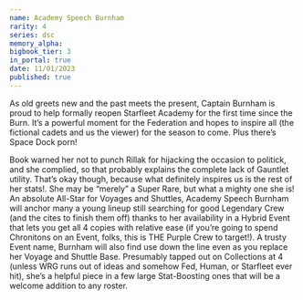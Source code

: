 ```yaml
---
name: Academy Speech Burnham
rarity: 4
series: dsc
memory_alpha:
bigbook_tier: 3
in_portal: true
date: 11/01/2023
published: true
---
```


As old greets new and the past meets the present, Captain Burnham is proud to help formally reopen Starfleet Academy for the first time since the Burn. It’s a powerful moment for the Federation and hopes to inspire all (the fictional cadets and us the viewer) for the season to come. Plus there’s Space Dock porn!

Book warned her not to punch Rillak for hijacking the occasion to politick, and she complied, so that probably explains the complete lack of Gauntlet utility. That’s okay though, because what definitely inspires us is the rest of her stats!. She may be “merely” a Super Rare, but what a mighty one she is! An absolute All-Star for Voyages and Shuttles, Academy Speech Burnham will anchor many a young lineup still searching for good Legendary Crew (and the cites to finish them off) thanks to her availability in a Hybrid Event that lets you get all 4 copies with relative ease (if you’re going to spend Chronitons on an Event, folks, this is THE Purple Crew to target!). A trusty Event name, Burnham will also find use down the line even as you replace her Voyage and Shuttle Base. Presumably tapped out on Collections at 4 (unless WRG runs out of ideas and somehow Fed, Human, or Starfleet ever hit), she’s a helpful piece in a few large Stat-Boosting ones that will be a welcome addition to any roster.

